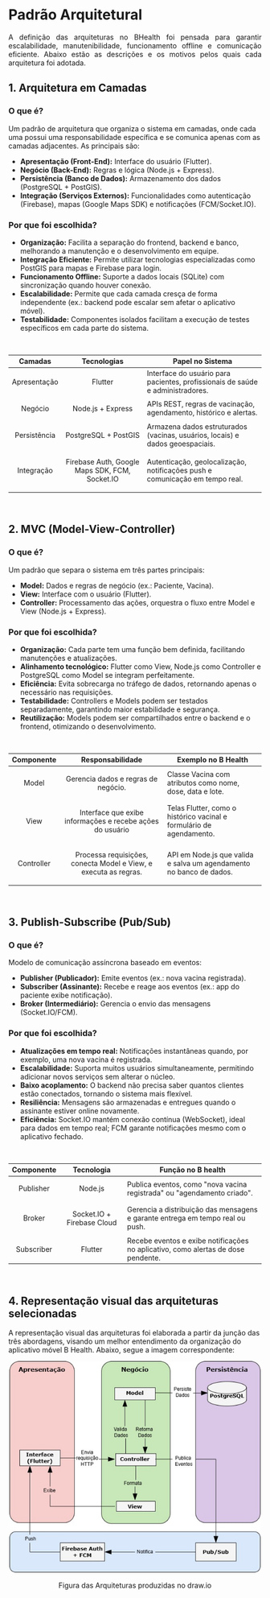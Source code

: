 # Padrão Arquitetural

<p align="justify"> A definição das arquiteturas no BHealth foi pensada para garantir escalabilidade, manutenibilidade, funcionamento offline e comunicação eficiente. Abaixo estão as descrições e os motivos pelos quais cada arquitetura foi adotada.

## 1. Arquitetura em Camadas
### O que é?<br>
Um padrão de arquitetura que organiza o sistema em camadas, onde cada uma possui uma responsabilidade específica e se comunica apenas com as camadas adjacentes. As principais são:
- **Apresentação (Front-End):** Interface do usuário (Flutter).
- **Negócio (Back-End):** Regras e lógica (Node.js + Express).
- **Persistência (Banco de Dados):** Armazenamento dos dados (PostgreSQL + PostGIS).
- **Integração (Serviços Externos):** Funcionalidades como autenticação (Firebase), mapas (Google Maps SDK) e notificações (FCM/Socket.IO).

### Por que foi escolhida?
- **Organização:** Facilita a separação do frontend, backend e banco, melhorando a manutenção e o desenvolvimento em equipe.
- **Integração Eficiente:** Permite utilizar tecnologias especializadas como PostGIS para mapas e Firebase para login.
- **Funcionamento Offline:** Suporte a dados locais (SQLite) com sincronização quando houver conexão.
- **Escalabilidade:** Permite que cada camada cresça de forma independente (ex.: backend pode escalar sem afetar o aplicativo móvel).
- **Testabilidade:** Componentes isolados facilitam a execução de testes específicos em cada parte do sistema.

<br>

|Camadas|Tecnologias|Papel no Sistema|
|-|-|-|
|<p align="center">Apresentação|<p align="center">Flutter|Interface do usuário para pacientes, profissionais de saúde e administradores.|
|<p align="center">Negócio|<p align="center">Node.js + Express|APIs REST, regras de vacinação, agendamento, histórico e alertas.|
|<p align="center">Persistência|<p align="center">PostgreSQL + PostGIS|Armazena dados estruturados (vacinas, usuários, locais) e dados geoespaciais.|
|<p align="center">Integração|<p align="center">Firebase Auth, Google Maps SDK, FCM, Socket.IO|Autenticação, geolocalização, notificações push e comunicação em tempo real.|

<br>

## 2. MVC (Model-View-Controller)
### O que é?<br>
Um padrão que separa o sistema em três partes principais:
- **Model:** Dados e regras de negócio (ex.: Paciente, Vacina).
- **View:** Interface com o usuário (Flutter).
- **Controller:** Processamento das ações, orquestra o fluxo entre Model e View (Node.js + Express).
### Por que foi escolhida?
- **Organização:** Cada parte tem uma função bem definida, facilitando manutenções e atualizações.
- **Alinhamento tecnológico:** Flutter como View, Node.js como Controller e PostgreSQL como Model se integram perfeitamente.
- **Eficiência:** Evita sobrecarga no tráfego de dados, retornando apenas o necessário nas requisições.
- **Testabilidade:** Controllers e Models podem ser testados separadamente, garantindo maior estabilidade e segurança.
- **Reutilização:** Models podem ser compartilhados entre o backend e o frontend, otimizando o desenvolvimento.

<br>

|Componente|Responsabilidade|Exemplo no B Health|
|-|-|-|
|<p align="center">Model|<p align="center">Gerencia dados e regras de negócio.|Classe Vacina com atributos como nome, dose, data e lote.|
|<p align="center">View|<p align="center">Interface que exibe informações e recebe ações do usuário|Telas Flutter, como o histórico vacinal e formulário de agendamento.|
|<p align="center">Controller|<p align="center">Processa requisições, conecta Model e View, e executa as regras.|API em Node.js que valida e salva um agendamento no banco de dados.|

<br>

## 3. Publish-Subscribe (Pub/Sub)
### O que é?
Modelo de comunicação assíncrona baseado em eventos:
- **Publisher (Publicador):** Emite eventos (ex.: nova vacina registrada).
- **Subscriber (Assinante):** Recebe e reage aos eventos (ex.: app do paciente exibe notificação).
- **Broker (Intermediário):** Gerencia o envio das mensagens (Socket.IO/FCM).
### Por que foi escolhida?
- **Atualizações em tempo real:** Notificações instantâneas quando, por exemplo, uma nova vacina é registrada.
- **Escalabilidade:** Suporta muitos usuários simultaneamente, permitindo adicionar novos serviços sem alterar o núcleo.
- **Baixo acoplamento:** O backend não precisa saber quantos clientes estão conectados, tornando o sistema mais flexível.
- **Resiliência:** Mensagens são armazenadas e entregues quando o assinante estiver online novamente.
- **Eficiência:** Socket.IO mantém conexão contínua (WebSocket), ideal para dados em tempo real; FCM garante notificações mesmo com o aplicativo fechado.

<br>

|Componente|Tecnologia|Função no B health|
|-|-|-|
|<p align="center">Publisher|<p align="center">Node.js|Publica eventos, como "nova vacina registrada" ou "agendamento criado".|
|<p align="center">Broker|<p align="center">Socket.IO + Firebase Cloud|Gerencia a distribuição das mensagens e garante entrega em tempo real ou push.|
|<p align="center">Subscriber|<p align="center">Flutter|Recebe eventos e exibe notificações no aplicativo, como alertas de dose pendente.|

<br>

## 4. Representação visual das arquiteturas selecionadas
A representação visual das arquiteturas foi elaborada a partir da junção das três abordagens, visando um melhor entendimento da organização do aplicativo móvel B Health. Abaixo, segue a imagem correspondente: 
<p align="center"> <img src="https://github.com/hisokarenn/ES1-TP1/blob/66e00f13902a78a712abfda3cf96905eff3891bd/Arquitetura_do_Software/Imagens/Arquitetura/arqCMP.jpg" alt="" width="500" <br>
<p align="center">Figura das Arquiteturas produzidas no draw.io
<br>



